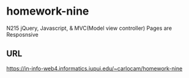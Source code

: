 # homework-nine

N215 jQuery, Javascript, & MVC(Model view controller)
Pages are Resposnsive

## URL

https://in-info-web4.informatics.iupui.edu/~carlocam/homework-nine
